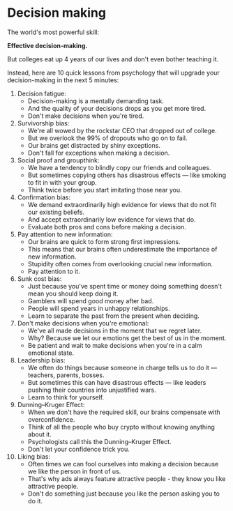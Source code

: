 # Decision making
The world's most powerful skill:

**Effective decision-making.**

But colleges eat up 4 years of our lives and don't even bother teaching it.

Instead, here are 10 quick lessons from psychology that will upgrade your decision-making in the next 5 minutes:
1. Decision fatigue:
    - Decision-making is a mentally demanding task.
    - And the quality of your decisions drops as you get more tired.
    - Don't make decisions when you're tired.
2. Survivorship bias:
    - We're all wowed by the rockstar CEO that dropped out of college.
    - But we overlook the 99% of dropouts who go on to fail.
    - Our brains get distracted by shiny exceptions.
    - Don't fall for exceptions when making a decision.
3. Social proof and groupthink:
    - We have a tendency to blindly copy our friends and colleagues.
    - But sometimes copying others has disastrous effects ― like smoking to fit in with your group.
    - Think twice before you start imitating those near you.
4. Confirmation bias:
    - We demand extraordinarily high evidence for views that do not fit our existing beliefs.
    - And accept extraordinarily low evidence for views that do.
    - Evaluate both pros and cons before making a decision.
5. Pay attention to new information:
    - Our brains are quick to form strong first impressions.
    - This means that our brains often underestimate the importance of new information.
    - Stupidity often comes from overlooking crucial new information.
    - Pay attention to it.
6. Sunk cost bias:
    - Just because you've spent time or money doing something doesn't mean you should keep doing it.
    - Gamblers will spend good money after bad.
    - People will spend years in unhappy relationships.
    - Learn to separate the past from the present when deciding.
7. Don't make decisions when you're emotional:
    - We've all made decisions in the moment that we regret later.
    - Why? Because we let our emotions get the best of us in the moment.
    - Be patient and wait to make decisions when  you're in a calm emotional state.
8. Leadership bias:
    - We often do things because someone in charge tells us to do it ― teachers, parents, bosses.
    - But sometimes this can have disastrous effects ― like leaders pushing their countries into unjustified wars.
    - Learn to think for yourself.
9. Dunning–Kruger Effect:
    - When we don't have the required skill, our brains compensate with overconfidence.
    - Think of all the people who buy crypto without knowing anything about it.
    - Psychologists call this the Dunning–Kruger Effect.
    - Don't let your confidence trick you.
10. Liking bias:
    - Often times we can fool ourselves into making a decision because we like the person in front of us.
    - That's why ads always feature attractive people - they know you like attractive people.
    - Don't do something just because you like the person asking you to do it.